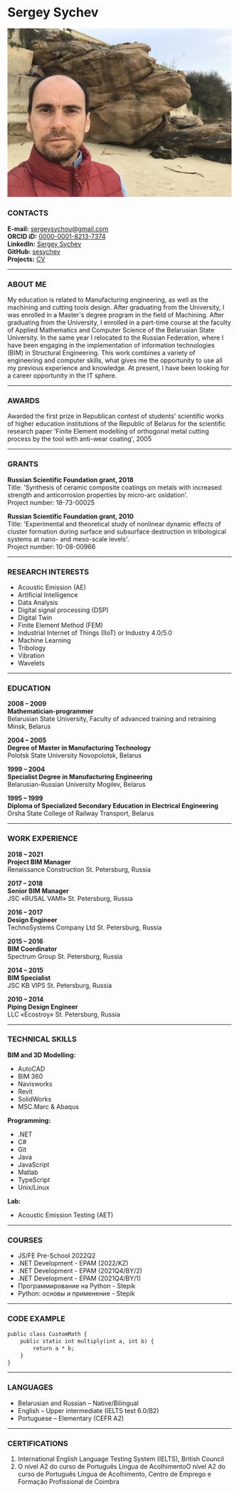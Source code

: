 # Sergey Sychev

![alt text](./img/IMG_7201.jpg)

### CONTACTS

**E-mail:** sergeysychou@gmail.com  
**ORCID iD:** [0000-0001-8213-7374](https://orcid.org/0000-0001-8213-7374)  
**LinkedIn:** [Sergey Sychev](https://www.linkedin.com/in/sergey-sychev-5742a3bb/)  
**GitHub:** [sesychev](https://github.com/sesychev)  
**Projects:** [CV](https://sesychev.github.io/rsschool-cv/cv "My first project!")

---

### ABOUT ME

My education is related to Manufacturing engineering, as well as the machining and cutting tools design. After graduating from the University, I was enrolled in a Master's degree program in the field of Machining. After graduating from the University, I enrolled in a part-time course at the faculty of Applied Mathematics and Computer Science of the Belarusian State University. In the same year I relocated to the Russian Federation, where I have been engaging in the implementation of information technologies (BIM) in Structural Engineering. This work combines a variety of engineering and computer skills, what gives me the opportunity to use all my previous experience and knowledge. At present, I have been looking for a career opportunity in the IT sphere.

---

### AWARDS

Awarded the first prize in Republican contest of students' scientific works of higher education institutions of the Republic of Belarus for the scientific research paper 'Finite Element modelling of orthogonal metal cutting process by the tool with anti-wear coating', 2005

---

### GRANTS

**Russian Scientific Foundation grant, 2018**  
Title: 'Synthesis of ceramic composite coatings on metals with increased strength and anticorrosion properties by micro-arc oxidation'.  
Project number: 18-73-00025

**Russian Scientific Foundation grant, 2010**  
Title: 'Experimental and theoretical study of nonlinear dynamic effects of cluster formation during surface and subsurface destruction in tribological systems at nano- and meso-scale levels'.  
Project number: 10-08-00966

---

### RESEARCH INTERESTS

- Acoustic Emission (AE)
- Artificial Intelligence
- Data Analysis
- Digital signal processing (DSP)
- Digital Twin
- Finite Element Method (FEM)
- Industrial Internet of Things (IIoT) or Industry 4.0/5.0
- Machine Learning
- Tribology
- Vibration
- Wavelets

---

### EDUCATION

**2008 – 2009**  
**Mathematician-programmer**  
Belarusian State University, Faculty of advanced training and retraining Minsk, Belarus

**2004 – 2005**  
**Degree of Master in Manufacturing Technology**  
Polotsk State University Novopolotsk, Belarus

**1999 – 2004**  
**Specialist Degree in Manufacturing Engineering**  
Belarusian-Russian University Mogilev, Belarus

**1995 – 1999**  
**Diploma of Specialized Secondary Education in Electrical Engineering**  
Orsha State College of Railway Transport, Belarus

---

### WORK EXPERIENCE

**2018 – 2021**  
**Project BIM Manager**  
Renaissance Construction St. Petersburg, Russia

**2017 – 2018**  
**Senior BIM Manager**  
JSC «RUSAL VAMI» St. Petersburg, Russia

**2016 – 2017**  
**Design Engineer**  
TechnoSystems Company Ltd St. Petersburg, Russia

**2015 – 2016**  
**BIM Coordinator**  
Spectrum Group St. Petersburg, Russia

**2014 – 2015**  
**BIM Specialist**  
JSC KB VIPS St. Petersburg, Russia

**2010 – 2014**  
**Piping Design Engineer**  
LLC «Ecostroy» St. Petersburg, Russia

---

### TECHNICAL SKILLS

**BIM and 3D Modelling:**

- AutoCAD
- BIM 360
- Navisworks
- Revit
- SolidWorks
- MSC.Marc & Abaqus

**Programming:**

- .NET
- C#
- Git
- Java
- JavaScript
- Matlab
- TypeScript
- Unix/Linux

**Lab:**

- Acoustic Emission Testing (AET)

---

### COURSES

- JS/FE Pre-School 2022Q2
- .NET Development - EPAM (2022/KZ)
- .NET Development - EPAM (2021Q4/BY/2)
- .NET Development - EPAM (2021Q4/BY/1)
- Программирование на Python - Stepik
- Python: основы и применение - Stepik

---

### CODE EXAMPLE

```
public class CustomMath {
    public static int multiply(int a, int b) {
        return a * b;
    }
}
```

---

### LANGUAGES

- Belarusian and Russian – Native/Bilingual
- English – Upper intermediate (IELTS test 6.0/B2)
- Portuguese – Elementary (CEFR A2)

---

### CERTIFICATIONS

1. International English Language Testing System (IELTS), British Council
2. O nível А2 do curso de Português Língua de AcolhimentoO nível А2 do curso de Português Língua de Acolhimento, Centro de Emprego е Formação Profissional de Coimbra
